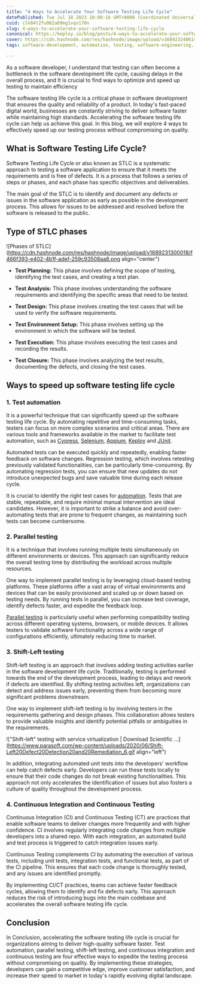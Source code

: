 ```yaml
---
title: "4 Ways to Accelerate Your Software Testing Life Cycle"
datePublished: Tue Jul 18 2023 10:08:16 GMT+0000 (Coordinated Universal Time)
cuid: clk84t2fu002a09mg1vqv170n
slug: 4-ways-to-accelerate-your-software-testing-life-cycle
canonical: https://keploy.io/blog/posts/4-ways-to-accelerate-your-software-testing-life-cycle
cover: https://cdn.hashnode.com/res/hashnode/image/upload/v1689232486145/fa434c1b-9fe3-4b04-b87d-2931f658ee25.png
tags: software-development, automation, testing, software-engineering, keploy

---
```


As a software developer, I understand that testing can often become a bottleneck in the software development life cycle, causing delays in the overall process, and It is crucial to find ways to optimize and speed up testing to maintain efficiency

The software testing life cycle is a critical phase in software development that ensures the quality and reliability of a product. In today's fast-paced digital world, businesses are constantly striving to deliver software faster while maintaining high standards. Accelerating the software testing life cycle can help us achieve this goal. In this blog, we will explore 4 ways to effectively speed up our testing process without compromising on quality.

## What is Software Testing Life Cycle?

Software Testing Life Cycle or also known as STLC is a systematic approach to testing a software application to ensure that it meets the requirements and is free of defects. It is a process that follows a series of steps or phases, and each phase has specific objectives and deliverables.

The main goal of the STLC is to identify and document any defects or issues in the software application as early as possible in the development process. This allows for issues to be addressed and resolved before the software is released to the public.

## Type of STLC phases

![Phases of STLC](https://cdn.hashnode.com/res/hashnode/image/upload/v1689231300018/f466f393-e402-4b1f-adef-259c93508aa8.png align="center")

* **Test Planning:** This phase involves defining the scope of testing, identifying the test cases, and creating a test plan.
    
* **Test Analysis:** This phase involves understanding the software requirements and identifying the specific areas that need to be tested.
    
* **Test Design:** This phase involves creating the test cases that will be used to verify the software requirements.
    
* **Test Environment Setup:** This phase involves setting up the environment in which the software will be tested.
    
* **Test Execution:** This phase involves executing the test cases and recording the results.
    
* **Test Closure:** This phase involves analyzing the test results, documenting the defects, and closing the test cases.
    

## **Ways to speed up software testing life cycle**

### **1\. Test automation**

It is a powerful technique that can significantly speed up the software testing life cycle. By automating repetitive and time-consuming tasks, testers can focus on more complex scenarios and critical areas. There are various tools and frameworks available in the market to facilitate test automation, such as [Cypress](https://medium.com/@kailash-pathak/best-practices-for-using-cypress-for-front-end-automation-testing-21c787df708b), [Selenium](https://www.selenium.dev/), [Appium](https://appium.io/), [Keploy](https://keploy.io) and [JUnit](https://junit.org/junit5/).

Automated tests can be executed quickly and repeatedly, enabling faster feedback on software changes. Regression testing, which involves retesting previously validated functionalities, can be particularly time-consuming. By automating regression tests, you can ensure that new updates do not introduce unexpected bugs and save valuable time during each release cycle.

It is crucial to identify the right test cases for [automation](https://docs.keploy.io/docs/concepts/reference/glossary/unit-test-automation/). Tests that are stable, repeatable, and require minimal manual intervention are ideal candidates. However, it is important to strike a balance and avoid over-automating tests that are prone to frequent changes, as maintaining such tests can become cumbersome.

### **2\. Parallel testing**

It is a technique that involves running multiple tests simultaneously on different environments or devices. This approach can significantly reduce the overall testing time by distributing the workload across multiple resources.

One way to implement parallel testing is by leveraging cloud-based testing platforms. These platforms offer a vast array of virtual environments and devices that can be easily provisioned and scaled up or down based on testing needs. By running tests in parallel, you can increase test coverage, identify defects faster, and expedite the feedback loop.

[Parallel testing](https://www.bmc.com/blogs/what-is-parallel-testing-parallel-testing-explained/) is particularly useful when performing compatibility testing across different operating systems, browsers, or mobile devices. It allows testers to validate software functionality across a wide range of configurations efficiently, ultimately reducing time to market.

### **3\. Shift-Left testing**

Shift-left testing is an approach that involves adding testing activities earlier in the software development life cycle. Traditionally, testing is performed towards the end of the development process, leading to delays and rework if defects are identified. By shifting testing activities left, organizations can detect and address issues early, preventing them from becoming more significant problems downstream.

One way to implement shift-left testing is by involving testers in the requirements gathering and design phases. This collaboration allows testers to provide valuable insights and identify potential pitfalls or ambiguities in the requirements.

!["Shift-left" testing with service virtualization | Download Scientific ...](https://www.parasoft.com/wp-content/uploads/2020/06/Shift-Left20Defect20Detection20and20Remediation_6.gif align="left")

In addition, integrating automated unit tests into the developers' workflow can help catch defects early. Developers can run these tests locally to ensure that their code changes do not break existing functionalities. This approach not only accelerates the identification of issues but also fosters a culture of quality throughout the development process.

### **4\. Continuous Integration and Continuous Testing**

Continuous Integration (CI) and Continuous Testing (CT) are practices that enable software teams to deliver changes more frequently and with higher confidence. CI involves regularly integrating code changes from multiple developers into a shared repo. With each integration, an automated build and test process is triggered to catch integration issues early.

Continuous Testing complements CI by automating the execution of various tests, including unit tests, integration tests, and functional tests, as part of the CI pipeline. This ensures that each code change is thoroughly tested, and any issues are identified promptly.

By implementing CI/CT practices, teams can achieve faster feedback cycles, allowing them to identify and fix defects early. This approach reduces the risk of introducing bugs into the main codebase and accelerates the overall software testing life cycle.

## Conclusion

In Conclusion, accelerating the software testing life cycle is crucial for organizations aiming to deliver high-quality software faster. Test automation, parallel testing, shift-left testing, and continuous integration and continuous testing are four effective ways to expedite the testing process without compromising on quality. By implementing these strategies, developers can gain a competitive edge, improve customer satisfaction, and increase their speed to market in today's rapidly evolving digital landscape.